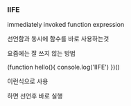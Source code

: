 ### IIFE


immediately     invoked     function expression 

선언함과 동시에 함수를 바로 사용하는것
 

요즘에는 잘 쓰지 않는 방법 

(function hello(){
    console.log('IIFE')
})()

이런식으로 사용 

하면 선언후 바로 실행 

